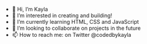 - 👋 Hi, I’m Kayla
- 👀 I’m interested in creating and building!
- 🌱 I’m currently learning HTML, CSS and JavaScript
- 💞️ I’m looking to collaborate on projects in the future
- 📫 How to reach me: on Twitter @codedbykayla

<!---
kayyd/kayyd is a ✨ special ✨ repository because its `README.md` (this file) appears on your GitHub profile.
You can click the Preview link to take a look at your changes.
--->
